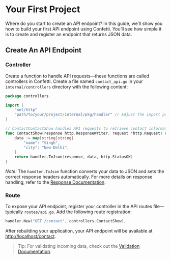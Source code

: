 
# Your First Project

Where do you start to create an API endpoint? In this guide, we’ll show you how to build your first API endpoint using Confetti. You’ll see how simple it is to create and register an endpoint that returns JSON data.

## Create An API Endpoint

### Controller

Create a function to handle API requests—these functions are called controllers in Confetti. Create a file named `contact_api.go` in your `internal/controllers` directory with the following content:

```go
package controllers

import (
	"net/http"
	"path/to/your/project/internal/pkg/handler" // Adjust the import path as needed.
)

// ContactContactShow handles API requests to retrieve contact information.
func ContactShow(response http.ResponseWriter, request *http.Request) error {
	data := map[string]string{
		"name": "Singh",
		"city": "New Delhi",
	}
	return handler.ToJson(response, data, http.StatusOK)
}
```

*Note:* The `handler.ToJson` function converts your data to JSON and sets the correct response headers automatically. For more details on response handling, refer to the [Response Documentation](../the-basics/responses).

### Route

To expose your API endpoint, register your controller in the API routes file—typically `routes/api.go`. Add the following route registration:

```go
handler.New("GET /contact", controllers.ContactShow),
```

After rebuilding your application, your API endpoint will be available at [http://localhost/contact](http://localhost/contact).

> Tip: For validating incoming data, check out the [Validation Documentation](../the-basics/validation).
